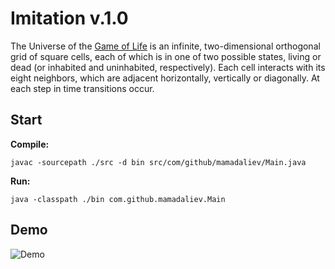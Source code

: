 # Imitation v.1.0
The Universe of the [Game of Life](https://en.wikipedia.org/wiki/Conway%27s_Game_of_Life) is an infinite, two-dimensional orthogonal grid of square cells, each of which is in one of two possible states, living or dead (or inhabited and uninhabited, respectively). Each cell interacts with its eight neighbors, which are adjacent horizontally, vertically or diagonally. At each step in time transitions occur.

## Start
**Compile:**

    javac -sourcepath ./src -d bin src/com/github/mamadaliev/Main.java

**Run:**

    java -classpath ./bin com.github.mamadaliev.Main

## Demo
![Demo](https://i.ibb.co/XYJRtDn/imitation.gif)
